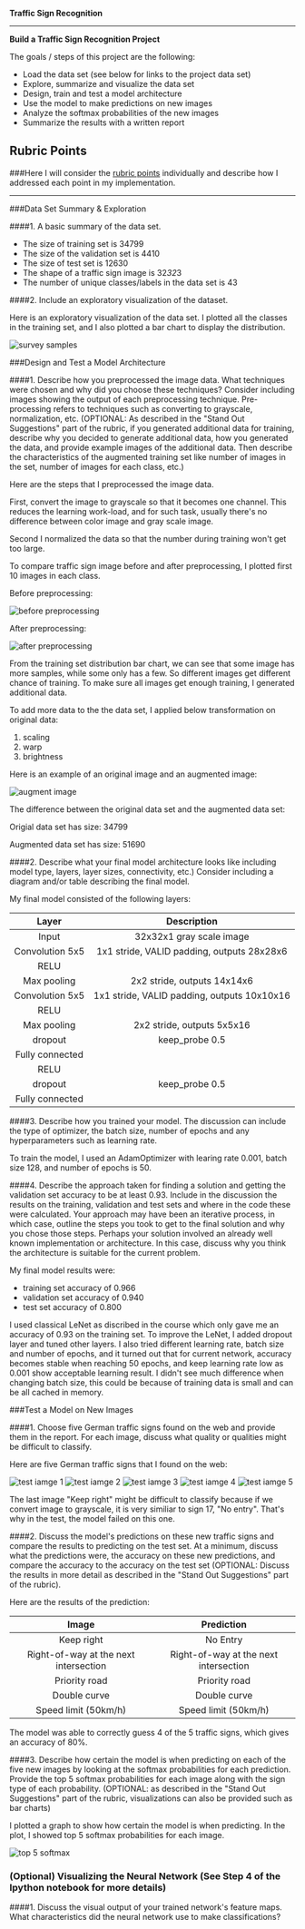 **Traffic Sign Recognition** 

---

**Build a Traffic Sign Recognition Project**

The goals / steps of this project are the following:
* Load the data set (see below for links to the project data set)
* Explore, summarize and visualize the data set
* Design, train and test a model architecture
* Use the model to make predictions on new images
* Analyze the softmax probabilities of the new images
* Summarize the results with a written report


[//]: # (Image References)

[survey_samples]: ./write_up/survey_samples.png "Survey samples"
[before_preprocessing]: ./write_up/before_preprocessing.png "before grayscaling"
[after_preprocessing]: ./write_up/after_preprocessing.png "after grayscaling"
[augment_image]: ./write_up/augment_image.png "augment image"
[test_image1]: ./test/test1.jpg "Right-of-way at the next intersection"
[test_image2]: ./test/test2.jpg "Traffic Sign 4"
[test_image3]: ./test/test3.jpg "Traffic Sign 5"
[test_image4]: ./test/test4.jpg "Traffic Sign 4"
[test_image5]: ./test/test5.jpg "Traffic Sign 5"
[top_5_softmax]: ./write_up/top_5_softmax.png "top 5 softmax"


## Rubric Points
###Here I will consider the [rubric points](https://review.udacity.com/#!/rubrics/481/view) individually and describe how I addressed each point in my implementation.  

---

###Data Set Summary & Exploration

####1. A basic summary of the data set.

* The size of training set is 34799
* The size of the validation set is 4410
* The size of test set is 12630
* The shape of a traffic sign image is 32*32*3
* The number of unique classes/labels in the data set is 43

####2. Include an exploratory visualization of the dataset.

Here is an exploratory visualization of the data set. I plotted all the classes in the training set, and I also plotted a bar chart to display the distribution. 

![survey samples][survey_samples]

###Design and Test a Model Architecture

####1. Describe how you preprocessed the image data. What techniques were chosen and why did you choose these techniques? Consider including images showing the output of each preprocessing technique. Pre-processing refers to techniques such as converting to grayscale, normalization, etc. (OPTIONAL: As described in the "Stand Out Suggestions" part of the rubric, if you generated additional data for training, describe why you decided to generate additional data, how you generated the data, and provide example images of the additional data. Then describe the characteristics of the augmented training set like number of images in the set, number of images for each class, etc.)

Here are the steps that I preprocessed the image data. 

First, convert the image to grayscale so that it becomes one channel. This reduces the learning work-load, and for such task, usually there's no difference between color image and gray scale image.

Second I normalized the data so that the number during training won't get too large. 

To compare traffic sign image before and after preprocessing, I plotted first 10 images in each class. 

Before preprocessing:

![before preprocessing][before_preprocessing]

After preprocessing:

![after preprocessing][after_preprocessing]


From the training set distribution bar chart, we can see that some image has more samples, while some only has a few. So different images get different chance of training. To make sure all images get enough training, I generated additional data.  

To add more data to the the data set, I applied below transformation on original data:
1) scaling
2) warp
3) brightness

Here is an example of an original image and an augmented image:

![augment image][augment_image]

The difference between the original data set and the augmented data set:

Origial data set has size: 34799

Augmented data set has size: 51690

####2. Describe what your final model architecture looks like including model type, layers, layer sizes, connectivity, etc.) Consider including a diagram and/or table describing the final model.

My final model consisted of the following layers:

| Layer         		|     Description	        					| 
|:---------------------:|:---------------------------------------------:| 
| Input         		| 32x32x1 gray scale image   					| 
| Convolution 5x5     	| 1x1 stride, VALID padding, outputs 28x28x6 	|
| RELU					|												|
| Max pooling	      	| 2x2 stride,  outputs 14x14x6 		    		|
| Convolution 5x5	    | 1x1 stride, VALID padding, outputs 10x10x16  	|
| RELU	            	|           									|
| Max pooling			| 2x2 stride,  outputs 5x5x16 					|
| dropout   			| keep_probe 0.5								|
| Fully connected		|												|
| RELU					|												|
| dropout   			| keep_probe 0.5								|
| Fully connected		|												|
 


####3. Describe how you trained your model. The discussion can include the type of optimizer, the batch size, number of epochs and any hyperparameters such as learning rate.

To train the model, I used an AdamOptimizer with learing rate 0.001, batch size 128, and number of epochs is 50. 

####4. Describe the approach taken for finding a solution and getting the validation set accuracy to be at least 0.93. Include in the discussion the results on the training, validation and test sets and where in the code these were calculated. Your approach may have been an iterative process, in which case, outline the steps you took to get to the final solution and why you chose those steps. Perhaps your solution involved an already well known implementation or architecture. In this case, discuss why you think the architecture is suitable for the current problem.

My final model results were:
* training set accuracy of 0.966
* validation set accuracy of 0.940 
* test set accuracy of 0.800

I used classical LeNet as discribed in the course which only gave me an accuracy of 0.93 on the training set. To improve the LeNet, I added dropout layer and tuned other layers. I also tried different learning rate, batch size and number of epochs, and it turned out that for current network, accuracy becomes stable when reaching 50 epochs, and keep learning rate low as 0.001 show acceptable learning result. I didn't see much difference when changing batch size, this could be because of training data is small and can be all cached in memory. 
 
###Test a Model on New Images

####1. Choose five German traffic signs found on the web and provide them in the report. For each image, discuss what quality or qualities might be difficult to classify.

Here are five German traffic signs that I found on the web:

![test iamge 1][test_image1] ![test iamge 2][test_image2] ![test iamge 3][test_image3] 
![test iamge 4][test_image4] ![test iamge 5][test_image5]

The last image "Keep right" might be difficult to classify because if we convert image to grayscale, it is very similiar to sign 17, "No entry". That's why in the test, the model failed on this one. 

####2. Discuss the model's predictions on these new traffic signs and compare the results to predicting on the test set. At a minimum, discuss what the predictions were, the accuracy on these new predictions, and compare the accuracy to the accuracy on the test set (OPTIONAL: Discuss the results in more detail as described in the "Stand Out Suggestions" part of the rubric).

Here are the results of the prediction:

| Image			                           |     Prediction	        					 | 
|:----------------------------------------:|:-------------------------------------------:| 
| Keep right      		                   | No Entry   	                             | 
| Right-of-way at the next intersection    | Right-of-way at the next intersection 	     |
| Priority road					           | Priority road	    	                     |
| Double curve	      		               | Double curve			                     |
| Speed limit (50km/h)			           | Speed limit (50km/h)                        |


The model was able to correctly guess 4 of the 5 traffic signs, which gives an accuracy of 80%. 

####3. Describe how certain the model is when predicting on each of the five new images by looking at the softmax probabilities for each prediction. Provide the top 5 softmax probabilities for each image along with the sign type of each probability. (OPTIONAL: as described in the "Stand Out Suggestions" part of the rubric, visualizations can also be provided such as bar charts)

I plotted a graph to show how certain the model is when predicting. In the plot, I showed top 5 softmax probabilities for each image. 

![top 5 softmax][top_5_softmax]

### (Optional) Visualizing the Neural Network (See Step 4 of the Ipython notebook for more details)
####1. Discuss the visual output of your trained network's feature maps. What characteristics did the neural network use to make classifications?


